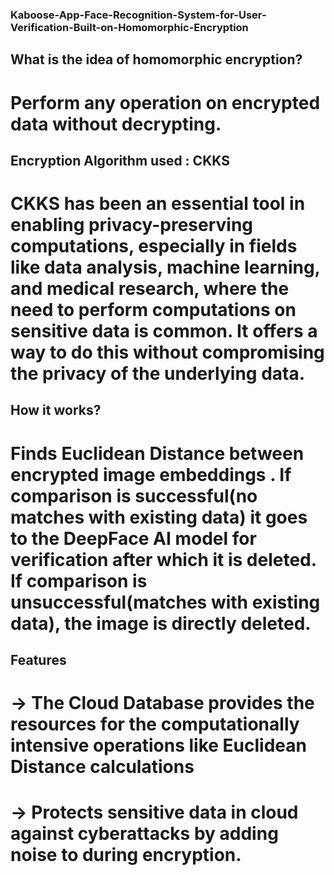### Kaboose-App-Face-Recognition-System-for-User-Verification-Built-on-Homomorphic-Encryption
## What is the idea of homomorphic encryption?

# Perform any operation on encrypted data without decrypting.
## Encryption Algorithm used : CKKS

# CKKS has been an essential tool in enabling privacy-preserving computations, especially in fields like data analysis, machine learning, and medical research, where the need to perform computations on sensitive data is common. It offers a way to do this without compromising the privacy of the underlying data.
## How it works?

# Finds Euclidean Distance between encrypted image embeddings . If comparison is successful(no matches with existing data) it goes to the DeepFace AI model for verification after which it is deleted. If comparison is unsuccessful(matches with existing data), the image is directly deleted.
## Features

   # ->  The Cloud Database provides the resources for the computationally intensive operations like Euclidean Distance calculations
   # -> Protects sensitive data in cloud against cyberattacks by adding noise to during encryption.
